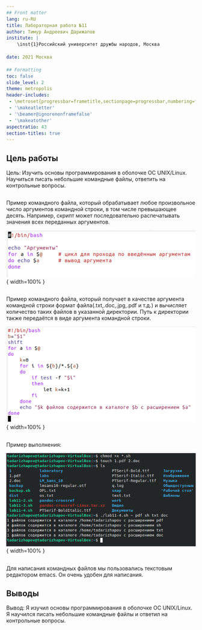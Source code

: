 ```yaml
---
## Front matter
lang: ru-RU
title: Лабораторная работа №11
author: Тимур Андреевич Дарижапов
institute: |
	\inst{1}Российский университет дружбы народов, Москва
	
date: 2021 Москва

## Formatting
toc: false
slide_level: 2
theme: metropolis
header-includes: 
 - \metroset{progressbar=frametitle,sectionpage=progressbar,numbering=fraction}
 - '\makeatletter'
 - '\beamer@ignorenonframefalse'
 - '\makeatother'
aspectratio: 43
section-titles: true
---
```


## Цель работы

Цель: Изучить основы программирования в оболочке ОС UNIX/Linux. Научиться писать небольшие командные файлы, ответить на контрольные вопросы.

##
Пример командного файла, который обрабатывает любое произвольное число аргументов командной строки, в том числе превышающее десять. Например, скрипт может последовательно распечатывать значения всех переданных аргументов.

![Рисунок 1](image/809.png){ width=100% }

##

Пример командного файла, который получает в качестве аргумента командной строки формат файла(.txt,.doc,.jpg,.pdf и т.д.) и вычисляет количество таких файлов в указанной директории. Путь к директории также передаётся в виде аргумента командной строки.

![Рисунок 2](image/816.png){ width=100% }

##

Пример выполнения: 

![Рисунок 3](image/817.png){ width=100% }

##

Для написания командных файлов мы пользовались текстовым редактором emacs. Он очень удобен для написания.

## Выводы

Вывод: Я изучил основы программирования в оболочке ОС UNIX/Linux. Я научился писать небольшие командные файлы и ответил на контрольные вопросы.
